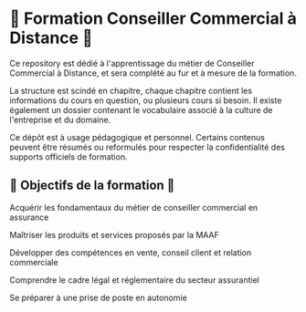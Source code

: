 # 🌺 Formation Conseiller Commercial à Distance 🌺

Ce repository est dédié à l'apprentissage du métier de Conseiller Commercial à Distance, et sera complété au fur et à mesure de la formation.

La structure est scindé en chapitre, chaque chapitre contient les informations du cours en question, ou plusieurs cours si besoin. Il existe également un dossier contenant le vocabulaire associé à la culture de l'entreprise et du domaine.

Ce dépôt est à usage pédagogique et personnel. Certains contenus peuvent être résumés ou reformulés pour respecter la confidentialité des supports officiels de formation.

## 🌺 Objectifs de la formation 🌺
Acquérir les fondamentaux du métier de conseiller commercial en assurance

Maîtriser les produits et services proposés par la MAAF

Développer des compétences en vente, conseil client et relation commerciale

Comprendre le cadre légal et réglementaire du secteur assurantiel

Se préparer à une prise de poste en autonomie